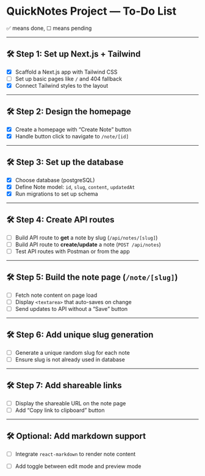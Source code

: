 # QuickNotes Project — To-Do List

✅ means done, ☐ means pending

---

## 🛠️ Step 1: Set up Next.js + Tailwind

- [x] Scaffold a Next.js app with Tailwind CSS
- [ ] Set up basic pages like `/` and 404 fallback
- [x] Connect Tailwind styles to the layout

---

## 🛠️ Step 2: Design the homepage

- [x] Create a homepage with “Create Note” button
- [x] Handle button click to navigate to `/note/[id]`

---

## 🛠️ Step 3: Set up the database

- [x] Choose database (postgreSQL)
- [x] Define Note model: `id`, `slug`, `content`, `updatedAt`
- [x] Run migrations to set up schema

---

## 🛠️ Step 4: Create API routes

- [ ] Build API route to **get** a note by slug (`/api/notes/[slug]`)
- [ ] Build API route to **create/update** a note (`POST /api/notes`)
- [ ] Test API routes with Postman or from the app

---

## 🛠️ Step 5: Build the note page (`/note/[slug]`)

- [ ] Fetch note content on page load
- [ ] Display `<textarea>` that auto-saves on change
- [ ] Send updates to API without a “Save” button

---

## 🛠️ Step 6: Add unique slug generation

- [ ] Generate a unique random slug for each note
- [ ] Ensure slug is not already used in database

---

## 🛠️ Step 7: Add shareable links

- [ ] Display the shareable URL on the note page
- [ ] Add “Copy link to clipboard” button

---

## 🛠️ Optional: Add markdown support

- [ ] Integrate `react-markdown` to render note content
- [ ] Add toggle between edit mode and preview mode

